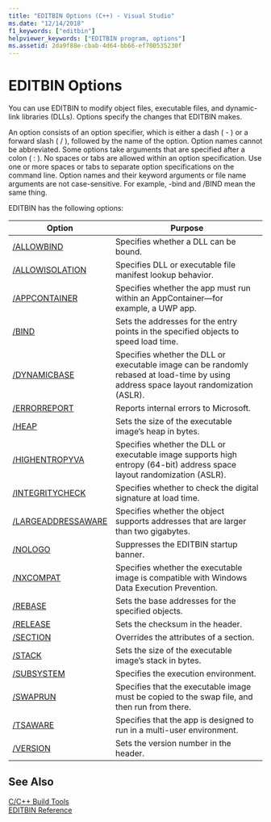 ```yaml
---
title: "EDITBIN Options (C++) - Visual Studio"
ms.date: "12/14/2018"
f1_keywords: ["editbin"]
helpviewer_keywords: ["EDITBIN program, options"]
ms.assetid: 2da9f88e-cbab-4d64-bb66-ef700535230f
---
```

# EDITBIN Options

You can use EDITBIN to modify object files, executable files, and dynamic-link libraries (DLLs). Options specify the changes that EDITBIN makes.

An option consists of an option specifier, which is either a dash ( - ) or a forward slash ( / ), followed by the name of the option. Option names cannot be abbreviated. Some options take arguments that are specified after a colon ( : ). No spaces or tabs are allowed within an option specification. Use one or more spaces or tabs to separate option specifications on the command line. Option names and their keyword arguments or file name arguments are not case-sensitive. For example, -bind and /BIND mean the same thing.

EDITBIN has the following options:

|Option|Purpose|
|------------|-------------|
|[/ALLOWBIND](allowbind.md)|Specifies whether a DLL can be bound.|
|[/ALLOWISOLATION](allowisolation.md)|Specifies DLL or executable file manifest lookup behavior.|
|[/APPCONTAINER](appcontainer.md)|Specifies whether the app must run within an AppContainer—for example, a UWP app.|
|[/BIND](bind.md)|Sets the addresses for the entry points in the specified objects to speed load time.|
|[/DYNAMICBASE](dynamicbase.md)|Specifies whether the DLL or executable image can be randomly rebased at load-time by using address space layout randomization (ASLR).|
|[/ERRORREPORT](errorreport-editbin-exe.md)|Reports internal errors to Microsoft.|
|[/HEAP](heap.md)|Sets the size of the executable image’s heap in bytes.|
|[/HIGHENTROPYVA](highentropyva.md)|Specifies whether the DLL or executable image supports high entropy (64-bit) address space layout randomization (ASLR).|
|[/INTEGRITYCHECK](integritycheck.md)|Specifies whether to check the digital signature at load time.|
|[/LARGEADDRESSAWARE](largeaddressaware.md)|Specifies whether the object supports addresses that are larger than two gigabytes.|
|[/NOLOGO](nologo-editbin.md)|Suppresses the EDITBIN startup banner.|
|[/NXCOMPAT](nxcompat.md)|Specifies whether the executable image is compatible with Windows Data Execution Prevention.|
|[/REBASE](rebase.md)|Sets the base addresses for the specified objects.|
|[/RELEASE](release.md)|Sets the checksum in the header.|
|[/SECTION](section-editbin.md)|Overrides the attributes of a section.|
|[/STACK](stack.md)|Sets the size of the executable image’s stack in bytes.|
|[/SUBSYSTEM](subsystem.md)|Specifies the execution environment.|
|[/SWAPRUN](swaprun.md)|Specifies that the executable image must be copied to the swap file, and then run from there.|
|[/TSAWARE](tsaware.md)|Specifies that the app is designed to run in a multi-user environment.|
|[/VERSION](version.md)|Sets the version number in the header.|

## See Also

[C/C++ Build Tools](c-cpp-build-tools.md)<br/>
[EDITBIN Reference](editbin-reference.md)